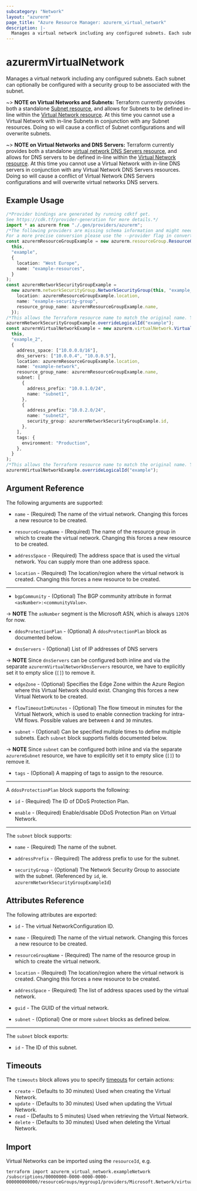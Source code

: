 ```yaml
---
subcategory: "Network"
layout: "azurerm"
page_title: "Azure Resource Manager: azurerm_virtual_network"
description: |-
  Manages a virtual network including any configured subnets. Each subnet can optionally be configured with a security group to be associated with the subnet.
---
```


# azurermVirtualNetwork

Manages a virtual network including any configured subnets. Each subnet can
optionally be configured with a security group to be associated with the subnet.

\~> **NOTE on Virtual Networks and Subnets:** Terraform currently provides both a standalone [Subnet resource](subnet.html), and allows for Subnets to be defined in-line within the [Virtual Network resource](virtual_network.html).
At this time you cannot use a Virtual Network with in-line Subnets in conjunction with any Subnet resources. Doing so will cause a conflict of Subnet configurations and will overwrite subnets.

\~> **NOTE on Virtual Networks and DNS Servers:** Terraform currently provides both a standalone [virtual network DNS Servers resource](virtual_network_dns_servers.html), and allows for DNS servers to be defined in-line within the [Virtual Network resource](virtual_network.html).
At this time you cannot use a Virtual Network with in-line DNS servers in conjunction with any Virtual Network DNS Servers resources. Doing so will cause a conflict of Virtual Network DNS Servers configurations and will overwrite virtual networks DNS servers.

## Example Usage

```typescript
/*Provider bindings are generated by running cdktf get.
See https://cdk.tf/provider-generation for more details.*/
import * as azurerm from "./.gen/providers/azurerm";
/*The following providers are missing schema information and might need manual adjustments to synthesize correctly: azurerm.
For a more precise conversion please use the --provider flag in convert.*/
const azurermResourceGroupExample = new azurerm.resourceGroup.ResourceGroup(
  this,
  "example",
  {
    location: "West Europe",
    name: "example-resources",
  }
);
const azurermNetworkSecurityGroupExample =
  new azurerm.networkSecurityGroup.NetworkSecurityGroup(this, "example_1", {
    location: azurermResourceGroupExample.location,
    name: "example-security-group",
    resource_group_name: azurermResourceGroupExample.name,
  });
/*This allows the Terraform resource name to match the original name. You can remove the call if you don't need them to match.*/
azurermNetworkSecurityGroupExample.overrideLogicalId("example");
const azurermVirtualNetworkExample = new azurerm.virtualNetwork.VirtualNetwork(
  this,
  "example_2",
  {
    address_space: ["10.0.0.0/16"],
    dns_servers: ["10.0.0.4", "10.0.0.5"],
    location: azurermResourceGroupExample.location,
    name: "example-network",
    resource_group_name: azurermResourceGroupExample.name,
    subnet: [
      {
        address_prefix: "10.0.1.0/24",
        name: "subnet1",
      },
      {
        address_prefix: "10.0.2.0/24",
        name: "subnet2",
        security_group: azurermNetworkSecurityGroupExample.id,
      },
    ],
    tags: {
      environment: "Production",
    },
  }
);
/*This allows the Terraform resource name to match the original name. You can remove the call if you don't need them to match.*/
azurermVirtualNetworkExample.overrideLogicalId("example");

```

## Argument Reference

The following arguments are supported:

*   `name` - (Required) The name of the virtual network. Changing this forces a new resource to be created.

*   `resourceGroupName` - (Required) The name of the resource group in which to create the virtual network. Changing this forces a new resource to be created.

*   `addressSpace` - (Required) The address space that is used the virtual network. You can supply more than one address space.

*   `location` - (Required) The location/region where the virtual network is created. Changing this forces a new resource to be created.

***

* `bgpCommunity` - (Optional) The BGP community attribute in format `<asNumber>:<communityValue>`.

\-> **NOTE** The `asNumber` segment is the Microsoft ASN, which is always `12076` for now.

*   `ddosProtectionPlan` - (Optional) A `ddosProtectionPlan` block as documented below.

*   `dnsServers` - (Optional) List of IP addresses of DNS servers

\-> **NOTE** Since `dnsServers` can be configured both inline and via the separate `azurermVirtualNetworkDnsServers` resource, we have to explicitly set it to empty slice (`[]`) to remove it.

*   `edgeZone` - (Optional) Specifies the Edge Zone within the Azure Region where this Virtual Network should exist. Changing this forces a new Virtual Network to be created.

*   `flowTimeoutInMinutes` - (Optional) The flow timeout in minutes for the Virtual Network, which is used to enable connection tracking for intra-VM flows. Possible values are between `4` and `30` minutes.

*   `subnet` - (Optional) Can be specified multiple times to define multiple subnets. Each `subnet` block supports fields documented below.

\-> **NOTE** Since `subnet` can be configured both inline and via the separate `azurermSubnet` resource, we have to explicitly set it to empty slice (`[]`) to remove it.

* `tags` - (Optional) A mapping of tags to assign to the resource.

***

A `ddosProtectionPlan` block supports the following:

*   `id` - (Required) The ID of DDoS Protection Plan.

*   `enable` - (Required) Enable/disable DDoS Protection Plan on Virtual Network.

***

The `subnet` block supports:

*   `name` - (Required) The name of the subnet.

*   `addressPrefix` - (Required) The address prefix to use for the subnet.

*   `securityGroup` - (Optional) The Network Security Group to associate with the subnet. (Referenced by `id`, ie. `azurermNetworkSecurityGroupExampleId`)

## Attributes Reference

The following attributes are exported:

*   `id` - The virtual NetworkConfiguration ID.

*   `name` - (Required) The name of the virtual network. Changing this forces a new resource to be created.

*   `resourceGroupName` - (Required) The name of the resource group in which to create the virtual network.

*   `location` - (Required) The location/region where the virtual network is created. Changing this forces a new resource to be created.

*   `addressSpace` - (Required) The list of address spaces used by the virtual network.

*   `guid` - The GUID of the virtual network.

*   `subnet` - (Optional) One or more `subnet` blocks as defined below.

***

The `subnet` block exports:

* `id` - The ID of this subnet.

## Timeouts

The `timeouts` block allows you to specify [timeouts](https://www.terraform.io/language/resources/syntax#operation-timeouts) for certain actions:

* `create` - (Defaults to 30 minutes) Used when creating the Virtual Network.
* `update` - (Defaults to 30 minutes) Used when updating the Virtual Network.
* `read` - (Defaults to 5 minutes) Used when retrieving the Virtual Network.
* `delete` - (Defaults to 30 minutes) Used when deleting the Virtual Network.

## Import

Virtual Networks can be imported using the `resourceId`, e.g.

```console
terraform import azurerm_virtual_network.exampleNetwork /subscriptions/00000000-0000-0000-0000-000000000000/resourceGroups/mygroup1/providers/Microsoft.Network/virtualNetworks/myvnet1
```
